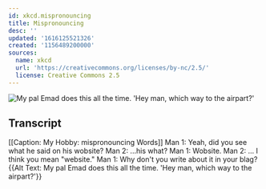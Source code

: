 ```yaml
---
id: xkcd.mispronouncing
title: Mispronouncing
desc: ''
updated: '1616125521326'
created: '1156489200000'
sources:
  name: xkcd
  url: 'https://creativecommons.org/licenses/by-nc/2.5/'
  license: Creative Commons 2.5
---
```

![My pal Emad does this all the time.  'Hey man, which way to the airpart?'](https://imgs.xkcd.com/comics/mispronouncing.png)

## Transcript
[[Caption: My Hobby: mispronouncing Words]]
Man 1: Yeah, did you see what he said on his wobsite?
Man 2: ...his what?
Man 1: Wobsite.
Man 2: ... I think you mean "website."
Man 1: Why don't you write about it in your blag?
{{Alt Text: My pal Emad does this all the time.  'Hey man, which way to the airpart?'}}
